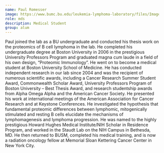 ```yaml
---
name: Paul Romesser
image: https://www.bumc.bu.edu/leukemia-lymphoma-laboratory/files/Images/Paul.jpg
role: mds
description: Medical Student
group: alum
---
```


Paul joined the lab as a BU undergraduate and conducted his thesis work on the proteomics of B cell lymphoma in the lab. He completed his undergraduate degree at Boston University in 2006 in the prestigious University Professors Program and graduated magna cum laude in a field of his own design, “Proteomic Immunology”. He went on to become a medical student at Boston University School of Medicine. He has conducted independent research in our lab since 2004 and was the recipient of numerous scientific awards, including a Cancer Research Summer Student Award, Commonwealth Scholar Award, University Professors Program of Boston University – Best Thesis Award, and research studentship awards from Alpha Omega Alpha and the American Cancer Society. He presented his work at international meetings of the American Association for Cancer Research and at Keystone Conferences. He investigated the hypothesis that fundamental proteomic differences between lymphomic, mitogenically stimulated and resting B cells elucidate the mechanisms of lymphomagenesis and lymphoma progression. He was named to the highly prestigious Howard Hughes Medical Institute/NIH Scholar in Residence Program, and worked in the Staudt Lab on the NIH Campus in Bethesda, MD. He then returned to BUSM, completed his medical training, and is now a radiation oncology fellow at Memorial Sloan Kettering Cancer Center in New York City.
